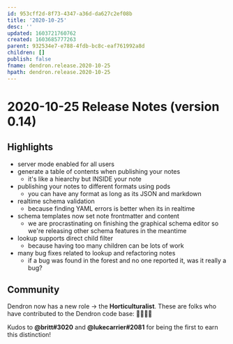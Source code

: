 ```yaml
---
id: 953cff2d-8f73-4347-a36d-da627c2ef08b
title: '2020-10-25'
desc: ''
updated: 1603721760762
created: 1603685777263
parent: 932534e7-e788-4fdb-bc8c-eaf761992a8d
children: []
publish: false
fname: dendron.release.2020-10-25
hpath: dendron.release.2020-10-25
---
```

# 2020-10-25 Release Notes (version 0.14)

## Highlights

- server mode enabled for all users
- generate a table of contents when publishing your notes
  - it's like a hiearchy but INSIDE your note
- publishing your notes to different formats using pods     
  - you can have any format as long as its JSON and markdown
- realtime schema validation 
  - because finding YAML errors is better when its in realtime
- schema templates now set note frontmatter and content
  - we are procrastinating on finishing the graphical schema editor so we're releasing other schema features in the meantime
- lookup supports direct child filter
  - because having too many children can be lots of work
- many bug fixes related to lookup and refactoring notes
  - if a bug was found in the forest and no one reported it, was it really a bug?

## Community

Dendron now has a new role -> the **Horticulturalist**. These are folks who have contributed to the Dendron code base: 👨‍🌾👩‍🌾

Kudos to **@britt#3020** and **@lukecarrier#2081** for being the first to earn this distinction!

